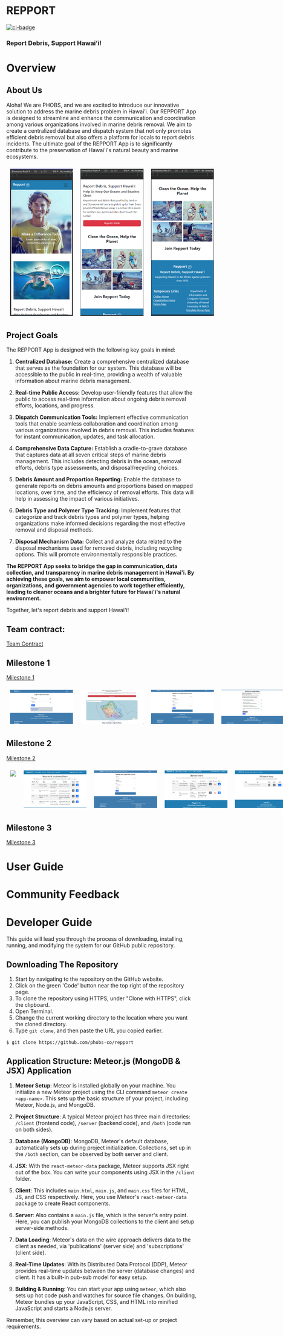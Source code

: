 # REPPORT 
[![ci-badge](https://github.com/phobs-co/repport/actions/workflows/ci.yml/badge.svg)](https://github.com/phobs-co/repport/actions/workflows/ci.yml)

### Report Debris, Support Hawai’i!

# Overview

## About Us
Aloha! We are PHOBS, and we are excited to introduce our innovative solution to address the marine debris problem in Hawai’i. Our REPPORT App is designed to streamline and enhance the communication and coordination among various organizations involved in marine debris removal. We aim to create a centralized database and dispatch system that not only promotes efficient debris removal but also offers a platform for locals to report debris incidents. The ultimate goal of the REPPORT App is to significantly contribute to the preservation of Hawai'i's natural beauty and marine ecosystems.

<div style="display: flex;">
    <img src="doc/screenshots/repport-image1.png" style="max-width: 33%; padding: 10px;">
    <img src="doc/screenshots/repport-image2.png" style="max-width: 33%; padding: 10px;">
    <img src="doc/screenshots/repport-image3.png" style="max-width: 33%; padding: 10px;">
</div>


## Project Goals
The REPPORT App is designed with the following key goals in mind:

1. **Centralized Database:** Create a comprehensive centralized database that serves as the foundation for our system. This database will be accessible to the public in real-time, providing a wealth of valuable information about marine debris management.

2. **Real-time Public Access:** Develop user-friendly features that allow the public to access real-time information about ongoing debris removal efforts, locations, and progress.

3. **Dispatch Communication Tools:** Implement effective communication tools that enable seamless collaboration and coordination among various organizations involved in debris removal. This includes features for instant communication, updates, and task allocation.

4. **Comprehensive Data Capture:** Establish a cradle-to-grave database that captures data at all seven critical steps of marine debris management. This includes detecting debris in the ocean, removal efforts, debris type assessments, and disposal/recycling choices.

5. **Debris Amount and Proportion Reporting:** Enable the database to generate reports on debris amounts and proportions based on mapped locations, over time, and the efficiency of removal efforts. This data will help in assessing the impact of various initiatives.

6. **Debris Type and Polymer Type Tracking:** Implement features that categorize and track debris types and polymer types, helping organizations make informed decisions regarding the most effective removal and disposal methods.

7. **Disposal Mechanism Data:** Collect and analyze data related to the disposal mechanisms used for removed debris, including recycling options. This will promote environmentally responsible practices.

**The REPPORT App seeks to bridge the gap in communication, data collection, and transparency in marine debris management in Hawai'i. By achieving these goals, we aim to empower local communities, organizations, and government agencies to work together efficiently, leading to cleaner oceans and a brighter future for Hawai'i's natural environment.**

Together, let's report debris and support Hawai'i!

## Team contract:
[Team Contract](https://docs.google.com/document/d/1hqwtUSlLyOAMSRyKHdL3C6uYKi89OWbeOxxnrKbckJA/edit?usp=sharing)

## Milestone 1
[Milestone 1](https://github.com/orgs/phobs-co/projects/1)
<div style="display: flex;">
    <img src="doc/screenshots/login.png" style="max-width: 33%; padding: 10px;">
    <img src="doc/screenshots/map.png" style="max-width: 33%; padding: 10px;">
    <img src="doc/screenshots/registerorg.png" style="max-width: 33%; padding: 10px;">
    <img src="doc/screenshots/report.png" style="max-width: 33%; padding: 10px;">
</div>

## Milestone 2
[Milestone 2](https://github.com/orgs/phobs-co/projects/2)
<div style="display: flex;">
    <img src="doc/screenshots/editOrgProfile.png" style="max-width: 33%; padding: 10px;">
    <img src="doc/screenshots/reportedUnclaimedPage.png" style="max-width: 33%; padding: 10px;">
    <img src="doc/screenshots/registerorg.png" style="max-width: 33%; padding: 10px;">
    <img src="doc/screenshots/claimedPage.png" style="max-width: 33%; padding: 10px;">
    <img src="doc/screenshots/storedPage.png" style="max-width: 33%; padding: 10px;">
</div>

## Milestone 3
[Milestone 3](https://github.com/orgs/phobs-co/projects/3)


# User Guide

<!-- Maybe we can use the screenshots above? -->

# Community Feedback

# Developer Guide
This guide will lead you through the process of downloading, installing, running, and modifying the system for our GitHub public repository.

## Downloading The Repository
1. Start by navigating to the repository on the GitHub website.
2. Click on the green 'Code' button near the top right of the repository page.
3. To clone the repository using HTTPS, under "Clone with HTTPS", click the clipboard.
4. Open Terminal.
5. Change the current working directory to the location where you want the cloned directory.
6. Type `git clone`, and then paste the URL you copied earlier.
```bash
$ git clone https://github.com/phobs-co/repport
```

## Application Structure: Meteor.js (MongoDB & JSX) Application 

1. **Meteor Setup**: Meteor is installed globally on your machine. You initialize a new Meteor project using the CLI command `meteor create <app-name>`. This sets up the basic structure of your project, including Meteor, Node.js, and MongoDB.

2. **Project Structure**: A typical Meteor project has three main directories: `/client` (frontend code), `/server` (backend code), and `/both` (code run on both sides). 

3. **Database (MongoDB)**: MongoDB, Meteor's default database, automatically sets up during project initialization. Collections, set up in the `/both` section, can be observed by both server and client.

4. **JSX**: With the `react-meteor-data` package, Meteor supports JSX right out of the box. You can write your components using JSX in the `/client` folder.

5. **Client**: This includes `main.html`, `main.js`, and `main.css` files for HTML, JS, and CSS respectively. Here, you use Meteor's `react-meteor-data` package to create React components.

6. **Server**: Also contains a `main.js` file, which is the server's entry point. Here, you can publish your MongoDB collections to the client and setup server-side methods.

7. **Data Loading**: Meteor's data on the wire approach delivers data to the client as needed, via 'publications' (server side) and 'subscriptions' (client side).

8. **Real-Time Updates**: With its Distributed Data Protocol (DDP), Meteor provides real-time updates between the server (database changes) and client. It has a built-in pub-sub model for easy setup.

9. **Building & Running**: You can start your app using `meteor`, which also sets up hot code push and watches for source file changes. On building, Meteor bundles up your JavaScript, CSS, and HTML into minified JavaScript and starts a Node.js server.

Remember, this overview can vary based on actual set-up or project requirements. 
